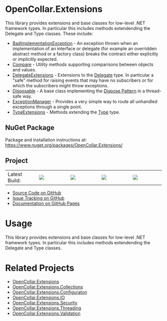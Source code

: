 # OpenCollar.Extensions

This library provides extensions and base classes for low-level .NET framework
types.  In particular this includes methods extendending the Delegate and Type
classes.  These include:

 * [BadImplementationException](/api/OpenCollar.Extensions.BadImplementationException.html) - An
    exception thrown when an implementation of an interface or delegate (for example an overridden abstract method or a
    factory class) breaks the contract either explicitly or implicitly expected.
 * [Compare](/api/OpenCollar.Extensions.Compare.html) - Utility methods supporting comparisons
    between objects and values.
 * [DelegateExtensions](/api/OpenCollar.Extensions.DelegateExtensions.html) - Extensions to the
    [Delegate](https://docs.microsoft.com/en-us/dotnet/api/system.delegate) type.  In particular a "safe" method for 
    raising events that may have no subscribers or for which the subscribers might throw exceptions.
 * [Disposable](/api/OpenCollar.Extensions.Disposable.html) - A base class implementing the 
    [Dispose Pattern](https://docs.microsoft.com/en-us/dotnet/standard/garbage-collection/implementing-dispose#implement-the-dispose-pattern)
    in a thread-safe way.
 * [ExceptionManager](/api/OpenCollar.Extensions.ExceptionManager.html) - Provides a very simple
    way to route all unhandled exceptions through a single point. 
 * [TypeExtensions](/api/OpenCollar.Extensions.TypeExtensions.html) - Methods extending the
    [Type](https://docs.microsoft.com/en-us/dotnet/api/system.type) type.

## NuGet Package

Package and installation instructions at: https://www.nuget.org/packages/OpenCollar.Extensions/

## Project
<table style="border-style: none; width: 100%;">
    <tr style="border-style: none;">
        <td style="width: 20%; border-style: none;">Latest Build:</td>
        <td style="width: 20%; border-style: none;"><a href="https://github.com/open-collar/OpenCollar.Extensions/actions"><img src="https://img.shields.io/github/workflow/status/open-collar/OpenCollar.Extensions/Build and Deploy"/></a></td>
        <td style="width: 20%; border-style: none;"><a href="https://coveralls.io/github/open-collar/OpenCollar.Extensions?branch=master"><img src="https://coveralls.io/repos/github/open-collar/OpenCollar.Extensions/badge.svg?branch=master"/></a></td>
        <td style="width: 20%; border-style: none;"><a href="https://www.nuget.org/packages/OpenCollar.Extensions/"><img src="https://img.shields.io/nuget/vpre/OpenCollar.Extensions?color=green"/></a></td>
        <td style="width: 20%; border-style: none;"><a href="https://www.nuget.org/packages/OpenCollar.Extensions/"><img src="https://img.shields.io/nuget/dt/OpenCollar.Extensions?color=green"/></a></td>
    </tr>
</table>

 * [Source Code on GitHub](https://github.com/open-collar/OpenCollar.Extensions)
 * [Issue Tracking on GitHub](https://github.com/open-collar/OpenCollar.Extensions/issues)
 * [Documentation on GitHub Pages](https://open-collar.github.io/OpenCollar.Extensions/)

# Usage


This library provides extensions and base classes for low-level .NET framework
types.  In particular this includes methods extendending the Delegate and Type
classes.


# Related Projects

* [OpenCollar.Extensions](https://github.com/open-collar/OpenCollar.Extensions)
* [OpenCollar.Extensions.Collections](https://github.com/open-collar/OpenCollar.Extensions.Collections)
* [OpenCollar.Extensions.Configuraton](https://github.com/open-collar/OpenCollar.Extensions.Configuraton)
* [OpenCollar.Extensions.IO](https://github.com/open-collar/OpenCollar.Extensions.IO)
* [OpenCollar.Extensions.Security](https://github.com/open-collar/OpenCollar.Extensions.Security)
* [OpenCollar.Extensions.Threading](https://github.com/open-collar/OpenCollar.Extensions.Threading)
* [OpenCollar.Extensions.Validation](https://github.com/open-collar/OpenCollar.Extensions.Validation)
